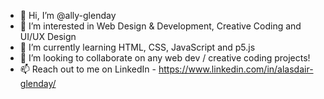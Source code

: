 - 👋 Hi, I’m @ally-glenday
- 👀 I’m interested in Web Design & Development, Creative Coding and UI/UX Design
- 🌱 I’m currently learning HTML, CSS, JavaScript and p5.js
- 💞️ I’m looking to collaborate on any web dev / creative coding projects! 
- 📫 Reach out to me on LinkedIn - https://www.linkedin.com/in/alasdair-glenday/
<!---
ally-glenday/ally-glenday is a ✨ special ✨ repository because its `README.md` (this file) appears on your GitHub profile.
You can click the Preview link to take a look at your changes.
--->
